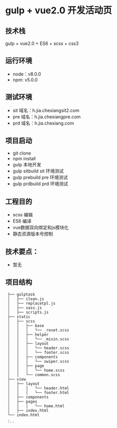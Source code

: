 # gulp + vue2.0 开发活动页

## 技术栈
  gulp + vue2.0 + ES6 + scss + css3

## 运行环境
  * node：v8.0.0
  * npm:  v5.0.0

## 测试环境
  * sit 域名：h.jia.chexiangsit2.com
  * pre 域名：h.jia.chexiangpre.com
  * prd 域名：h.jia.chexiang.com

## 项目启动
  * git clone
  * npm install
  * gulp 本地开发
  * gulp sitbuild sit 环境测试
  * gulp prebuild pre 环境测试
  * gulp prdbuild prd 环境测试

## 工程目的
  * scss 编辑
  * ES6 编译
  * vue数据双向绑定和js模块化
  * 静态资源版本号控制

## 技术要点：
  * 暂无

## 项目结构
   ```.
    ├── gulptask                                         
    │   ├── clean.js                              
    │   ├── replacetpl.js                               
    │   ├── sass.js                              
    │   ├── scripts.js                              
    ├── static                                          
    │   ├── scss
    │   │   ├── base
    │   │   │   └── _reset.scss                
    │   │   ├── helper                                           
    │   │   │   └── _mixin.scss                
    │   │   ├── layout                                      
    │   │   │   └── header.scss                       
    │   │   │   └── footer.scss                        
    │   │   ├── components                                               
    │   │   │   └── swiper.scss                      
    │   │   ├── page
    │   │   │   └── home.scss                       
    │   │   └── common.scss
    ├── view
    │   ├── layout
    │   │   │   └── header.html
    │   │   │   └── footer.html
    │   ├── components
    │   ├── pages
    │   │   │   └── home.html
    │   ├── index.html
    └── index.html                                
    .
    ```

